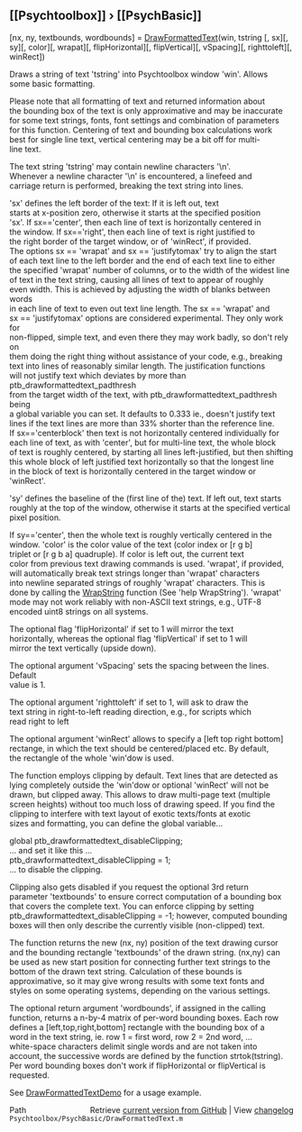 ## [[Psychtoolbox]] &#8250; [[PsychBasic]]

[nx, ny, textbounds, wordbounds] = [DrawFormattedText](DrawFormattedText)(win, tstring [, sx][, sy][, color][, wrapat][, flipHorizontal][, flipVertical][, vSpacing][, righttoleft][, winRect])  
  
Draws a string of text 'tstring' into Psychtoolbox window 'win'. Allows  
some basic formatting.  
  
Please note that all formatting of text and returned information about  
the bounding box of the text is only approximative and may be inaccurate  
for some text strings, fonts, font settings and combination of parameters  
for this function. Centering of text and bounding box calculations work  
best for single line text, vertical centering may be a bit off for multi-  
line text.  
  
The text string 'tstring' may contain newline characters '\n'.  
Whenever a newline character '\n' is encountered, a linefeed and  
carriage return is performed, breaking the text string into lines.  
  
'sx' defines the left border of the text: If it is left out, text  
starts at x-position zero, otherwise it starts at the specified position  
'sx'. If sx=='center', then each line of text is horizontally centered in  
the window. If sx=='right', then each line of text is right justified to  
the right border of the target window, or of 'winRect', if provided.  
The options sx == 'wrapat' and sx == 'justifytomax' try to align the start  
of each text line to the left border and the end of each text line to either  
the specified 'wrapat' number of columns, or to the width of the widest line  
of text in the text string, causing all lines of text to appear of roughly  
even width. This is achieved by adjusting the width of blanks between words  
in each line of text to even out text line length. The sx == 'wrapat' and  
sx == 'justifytomax' options are considered experimental. They only work for  
non-flipped, simple text, and even there they may work badly, so don't rely on  
them doing the right thing without assistance of your code, e.g., breaking  
text into lines of reasonably similar length. The justification functions  
will not justify text which deviates by more than ptb\_drawformattedtext\_padthresh  
from the target width of the text, with ptb\_drawformattedtext\_padthresh being  
a global variable you can set. It defaults to 0.333 ie., doesn't justify text  
lines if the text lines are more than 33% shorter than the reference line.  
If sx=='centerblock' then text is not horizontally centered individually for  
each line of text, as with 'center', but for multi-line text, the whole block  
of text is roughly centered, by starting all lines left-justified, but then shifting  
this whole block of left justified text horizontally so that the longest line  
in the block of text is horizontally centered in the target window or 'winRect'.  
  
'sy' defines the baseline of the (first line of the) text. If left out, text starts  
roughly at the top of the window, otherwise it starts at the specified vertical  
pixel position.  
  
If sy=='center', then the whole text is roughly vertically centered in the  
window. 'color' is the color value of the text (color index or [r g b]  
triplet or [r g b a] quadruple). If color is left out, the current text  
color from previous text drawing commands is used. 'wrapat', if provided,  
will automatically break text strings longer than 'wrapat' characters  
into newline separated strings of roughly 'wrapat' characters. This is  
done by calling the [WrapString](WrapString) function (See 'help WrapString'). 'wrapat'  
mode may not work reliably with non-ASCII text strings, e.g., UTF-8  
encoded uint8 strings on all systems.  
  
The optional flag 'flipHorizontal' if set to 1 will mirror the text  
horizontally, whereas the optional flag 'flipVertical' if set to 1 will  
mirror the text vertically (upside down).  
  
The optional argument 'vSpacing' sets the spacing between the lines. Default  
value is 1.  
  
The optional argument 'righttoleft' if set to 1, will ask to draw the  
text string in right-to-left reading direction, e.g., for scripts which  
read right to left  
  
The optional argument 'winRect' allows to specify a [left top right bottom]  
rectange, in which the text should be centered/placed etc. By default,  
the rectangle of the whole 'win'dow is used.  
  
The function employs clipping by default. Text lines that are detected as  
lying completely outside the 'win'dow or optional 'winRect' will not be  
drawn, but clipped away. This allows to draw multi-page text (multiple  
screen heights) without too much loss of drawing speed. If you find the  
clipping to interfere with text layout of exotic texts/fonts at exotic  
sizes and formatting, you can define the global variable...  
  
global ptb\_drawformattedtext\_disableClipping;  
... and set it like this ...  
ptb\_drawformattedtext\_disableClipping = 1;  
... to disable the clipping.  
  
Clipping also gets disabled if you request the optional 3rd return  
parameter 'textbounds' to ensure correct computation of a bounding box  
that covers the complete text. You can enforce clipping by setting  
ptb\_drawformattedtext\_disableClipping = -1; however, computed bounding  
boxes will then only describe the currently visible (non-clipped) text.  
  
  
The function returns the new (nx, ny) position of the text drawing cursor  
and the bounding rectangle 'textbounds' of the drawn string. (nx,ny) can  
be used as new start position for connecting further text strings to the  
bottom of the drawn text string. Calculation of these bounds is  
approximative, so it may give wrong results with some text fonts and  
styles on some operating systems, depending on the various settings.  
  
The optional return argument 'wordbounds', if assigned in the calling  
function, returns a n-by-4 matrix of per-word bounding boxes. Each row  
defines a [left,top,right,bottom] rectangle with the bounding box of a  
word in the text string, ie. row 1 = first word, row 2 = 2nd word, ...  
white-space characters delimit single words and are not taken into  
account, the successive words are defined by the function strtok(tstring).  
Per word bounding boxes don't work if flipHorizontal or flipVertical is  
requested.  
  
See [DrawFormattedTextDemo](DrawFormattedTextDemo) for a usage example.  




<div class="code_header" style="text-align:right;">
  <span style="float:left;">Path&nbsp;&nbsp;</span> <span class="counter">Retrieve <a href=
  "https://raw.github.com/Psychtoolbox-3/Psychtoolbox-3/beta/Psychtoolbox/PsychBasic/DrawFormattedText.m">current version from GitHub</a> | View <a href=
  "https://github.com/Psychtoolbox-3/Psychtoolbox-3/commits/beta/Psychtoolbox/PsychBasic/DrawFormattedText.m">changelog</a></span>
</div>
<div class="code">
  <code>Psychtoolbox/PsychBasic/DrawFormattedText.m</code>
</div>

